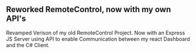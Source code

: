 ## Reworked RemoteControl, now with my own API's 
Revamped Verison of my old RemoteControl Project. Now with an Express JS Server using API to enable Communication between my react Dashboard and the C# Client.
